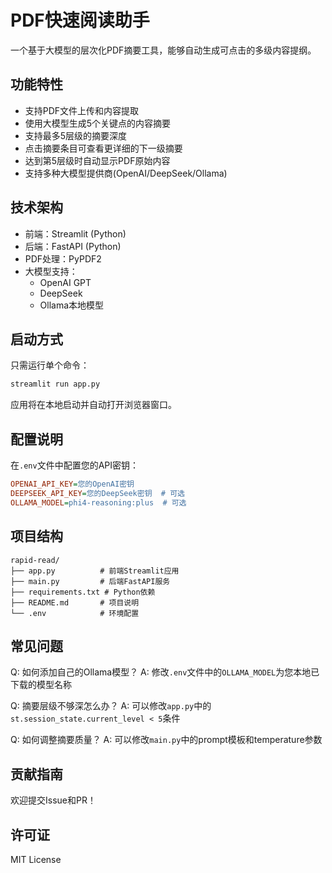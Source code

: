 # PDF快速阅读助手

一个基于大模型的层次化PDF摘要工具，能够自动生成可点击的多级内容提纲。

## 功能特性

- 支持PDF文件上传和内容提取
- 使用大模型生成5个关键点的内容摘要
- 支持最多5层级的摘要深度
- 点击摘要条目可查看更详细的下一级摘要
- 达到第5层级时自动显示PDF原始内容
- 支持多种大模型提供商(OpenAI/DeepSeek/Ollama)

## 技术架构

- 前端：Streamlit (Python)
- 后端：FastAPI (Python)
- PDF处理：PyPDF2
- 大模型支持：
  - OpenAI GPT
  - DeepSeek
  - Ollama本地模型

## 启动方式

只需运行单个命令：
```bash
streamlit run app.py
```

应用将在本地启动并自动打开浏览器窗口。

## 配置说明

在`.env`文件中配置您的API密钥：
```ini
OPENAI_API_KEY=您的OpenAI密钥
DEEPSEEK_API_KEY=您的DeepSeek密钥  # 可选
OLLAMA_MODEL=phi4-reasoning:plus  # 可选
```

## 项目结构

```
rapid-read/
├── app.py          # 前端Streamlit应用
├── main.py         # 后端FastAPI服务
├── requirements.txt # Python依赖
├── README.md       # 项目说明
└── .env            # 环境配置
```

## 常见问题

Q: 如何添加自己的Ollama模型？
A: 修改`.env`文件中的`OLLAMA_MODEL`为您本地已下载的模型名称

Q: 摘要层级不够深怎么办？
A: 可以修改`app.py`中的`st.session_state.current_level < 5`条件

Q: 如何调整摘要质量？
A: 可以修改`main.py`中的prompt模板和temperature参数

## 贡献指南

欢迎提交Issue和PR！

## 许可证

MIT License
